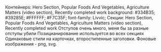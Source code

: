 Контейнерs: Hero Section, Popular Foods And Vegetables, Agriculture Matters (video section), Recently completed work
background: #334B35; #39285E; #FFFFFF; #F7C35F;
font-family: Livvic;
Секции: Hero Section, Popular Foods And Vegetables, Agriculture Matters (video section), Recently completed work
Отступов очень много, меня бы за разные отступы убили
Позицианирование используется во всех секциях
Одинаковые стили на карточках, второстипенные заголовки.
Фоновые изображения - png, svg.